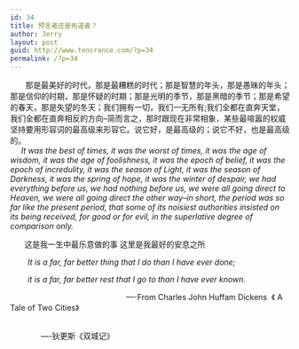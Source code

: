 ```yaml
---
id: 34
title: 预言者还是布道者？
author: Jerry
layout: post
guid: http://www.tencrance.com/?p=34
permalink: /?p=34
---
```

<p id="note__112_content_body" style="text-align:left;">
         那是最美好的时代，那是最糟糕的时代；那是智慧的年头，那是愚昧的年头；那是信仰的时期，那是怀疑的时期；那是光明的季节，那是黑暗的季节；那是希望的春天，那是失望的冬天；我们拥有一切，我们一无所有;我们全都在直奔天堂，我们全都在直奔相反的方向&#8211;简而言之，那时跟现在非常相象，某些最喧嚣的权威坚持要用形容词的最高级来形容它。说它好，是最高级的；说它不好，也是最高级的。<br /> <em>     It was the best of times, it was the worst of times, it was the age of wisdom, it was the age of foolishness, it was the epoch of belief, it was the epoch of incredulity, it was the season of Light, it was the season of Darkness, it was the spring of hope, it was the winter of despair, we had everything before us, we had nothing before us, we were all going direct to Heaven, we were all going direct the other way&#8211;in short, the period was so far like the present period, that some of its noisiest authorities insisted on its being received, for good or for evil, in the superlative degree of comparison only.</em>
</p>

<p style="text-align:left;">
     　这是我一生中最乐意做的事 这里是我最好的安息之所
</p>

<p style="text-align:left;">
  <em>        It is a far, far better thing that I do than I have ever done;</em>
</p>

<p style="text-align:left;">
  <em>        it is a far, far better rest that I go to than I have ever known.</em>
</p>

<p style="text-align:left;">
                                                       &#8212;-From Charles John Huffam Dickens  《 A Tale of Two Cities》
</p>

<p style="text-align:left;">
                                                                                                                                                &#8212;-狄更斯《双城记》
</p>